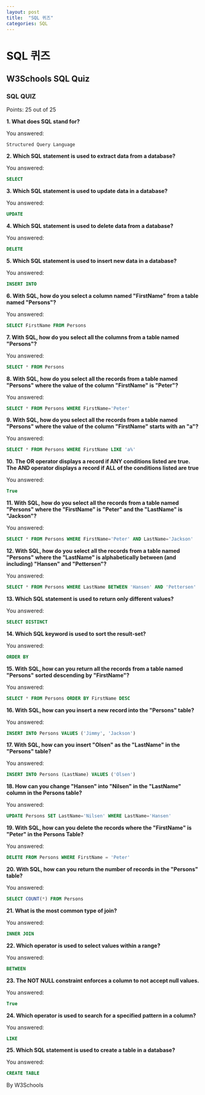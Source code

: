```yaml
---
layout: post
title:  "SQL 퀴즈"
categories: SQL
---
```


# SQL 퀴즈

## W3Schools SQL Quiz

### SQL QUIZ

Points: 25 out of 25

**1. What does SQL stand for?**

You answered:

```
Structured Query Language
```
 

**2. Which SQL statement is used to extract data from a database?**

You answered:

```sql
SELECT
```
 

**3. Which SQL statement is used to update data in a database?**

You answered:

```sql
UPDATE
```
 

**4. Which SQL statement is used to delete data from a database?**

You answered:

```sql
DELETE
```
 

**5. Which SQL statement is used to insert new data in a database?**

You answered:

```sql
INSERT INTO
```
 

**6. With SQL, how do you select a column named "FirstName" from a table named "Persons"?**

You answered:

```sql
SELECT FirstName FROM Persons
```
 

**7. With SQL, how do you select all the columns from a table named "Persons"?**

You answered:

```sql
SELECT * FROM Persons
```
 

**8. With SQL, how do you select all the records from a table named "Persons" where the value of the column "FirstName" is "Peter"?**

You answered:

```sql
SELECT * FROM Persons WHERE FirstName='Peter'
```
 

**9. With SQL, how do you select all the records from a table named "Persons" where the value of the column "FirstName" starts with an "a"?**

You answered:

```sql
SELECT * FROM Persons WHERE FirstName LIKE 'a%'
```
 

**10. The OR operator displays a record if ANY conditions listed are true. The AND operator displays a record if ALL of the conditions listed are true**

You answered:

```sql
True
```
 

**11. With SQL, how do you select all the records from a table named "Persons" where the "FirstName" is "Peter" and the "LastName" is "Jackson"?**

You answered:

```sql
SELECT * FROM Persons WHERE FirstName='Peter' AND LastName='Jackson'
```
 

**12. With SQL, how do you select all the records from a table named "Persons" where the "LastName" is alphabetically between (and including) "Hansen" and "Pettersen"?**

You answered:

```sql
SELECT * FROM Persons WHERE LastName BETWEEN 'Hansen' AND 'Pettersen'
```


**13. Which SQL statement is used to return only different values?**

You answered:

```sql
SELECT DISTINCT
```
 

**14. Which SQL keyword is used to sort the result-set?**

You answered:

```sql
ORDER BY
```
 

**15. With SQL, how can you return all the records from a table named "Persons" sorted descending by "FirstName"?**

You answered:

```sql
SELECT * FROM Persons ORDER BY FirstName DESC
```
 

**16. With SQL, how can you insert a new record into the "Persons" table?**

You answered:

```sql
INSERT INTO Persons VALUES ('Jimmy', 'Jackson')
```
 

**17. With SQL, how can you insert "Olsen" as the "LastName" in the "Persons" table?**

You answered:

```sql
INSERT INTO Persons (LastName) VALUES ('Olsen')
```
 

**18. How can you change "Hansen" into "Nilsen" in the "LastName" column in the Persons table?**

You answered:

```sql
UPDATE Persons SET LastName='Nilsen' WHERE LastName='Hansen'
```
 

**19. With SQL, how can you delete the records where the "FirstName" is "Peter" in the Persons Table?**

You answered:

```sql
DELETE FROM Persons WHERE FirstName = 'Peter'
```
 

**20. With SQL, how can you return the number of records in the "Persons" table?**

You answered:

```sql
SELECT COUNT(*) FROM Persons
```
 

**21. What is the most common type of join?**

You answered:

```sql
INNER JOIN
```
 

**22. Which operator is used to select values within a range?**

You answered:

```sql
BETWEEN
```
 

**23. The NOT NULL constraint enforces a column to not accept null values.**

You answered:

```sql
True
```
 

**24. Which operator is used to search for a specified pattern in a column?**

You answered:

```sql
LIKE
```
 

**25. Which SQL statement is used to create a table in a database?**

You answered:

```sql
CREATE TABLE
```
 


By W3Schools